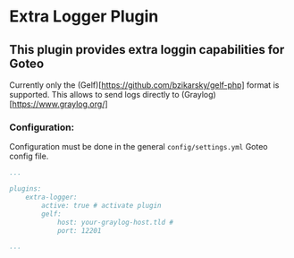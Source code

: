 # Extra Logger Plugin

## This plugin provides extra loggin capabilities for Goteo

Currently only the (Gelf)[https://github.com/bzikarsky/gelf-php] format is supported. This allows to send logs directly to (Graylog)[https://www.graylog.org/]

### Configuration:

Configuration must be done in the general `config/settings.yml` Goteo config file.

```yaml
...

plugins:
    extra-logger:
        active: true # activate plugin
        gelf:
            host: your-graylog-host.tld #
            port: 12201

...

```
